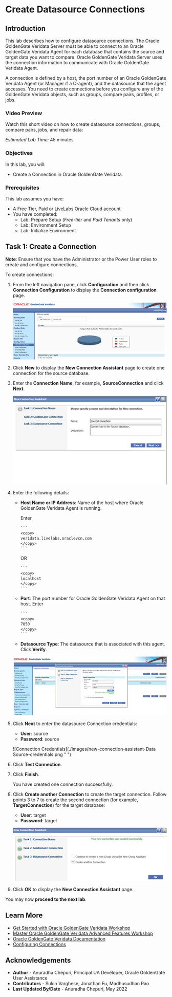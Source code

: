 # Create Datasource Connections

## Introduction
This lab describes how to configure datasource connections. The Oracle GoldenGate Veridata  Server must be able to connect to an Oracle GoldenGate Veridata Agent for each database that contains the source and target data you want to compare. Oracle GoldenGate Veridata Server uses the connection information to communicate with Oracle GoldenGate Veridata Agent.

A connection is defined by a host, the port number of an Oracle GoldenGate Veridata Agent (or Manager if a C-agent), and the datasource that the agent accesses. You need to create connections before you configure any of the GoldenGate Veridata objects, such as groups, compare pairs, profiles, or jobs.

### Video Preview
  Watch this short video on how to create datasource connections, groups, compare pairs, jobs, and repair data:

[](youtube:DiAapnWt0No)


*Estimated Lab Time*: 45 minutes

### Objectives
In this lab, you will:
* Create a Connection in Oracle GoldenGate Veridata.

### Prerequisites
This lab assumes you have:
- A Free Tier, Paid or LiveLabs Oracle Cloud account
- You have completed:
    * Lab: Prepare Setup (*Free-tier* and *Paid Tenants* only)
    * Lab: Environment Setup
    * Lab: Initialize Environment

## Task 1: Create a Connection

**Note**: Ensure that you have the Administrator or the Power User roles to create and configure connections.

To create connections:
1. From the left navigation pane, click **Configuration** and then click **Connection Configuration** to display the **Connection configuration** page.

    ![Connection Configuration](./images/connection-configuration.png " ")

2. Click **New** to display the **New Connection Assistant** page to create one connection for the source database.

3. Enter the **Connection Name**, for example, **SourceConnection** and click **Next**.

    ![Connection Name](./images/connection-name-description.png " ")

4. Enter the following details:

    * **Host Name or IP Address**: Name of the host where Oracle GoldenGate Veridata Agent is running.

      Enter

          ```
          <copy>
          veridata.livelabs.oraclevcn.com
          </copy>
          ```
      OR

          ```
          <copy>
          localhost
          </copy>
          ```

    * **Port**: The port number for Oracle GoldenGate Veridata Agent on that host. Enter

          ```
          <copy>
          7850
          </copy>
          ```

    * **Datasource Type**: The datasource that is associated with this agent. Click **Verify**.

    ![New Connection Assistant](./images/new-connection-assistant.png " ")

5. Click **Next** to enter the datasource Connection credentials:

    * **User**: source
    * **Password**: source

    ![Connection Credentials](./images/new-connection-assistant-Data Source-credentials.png " ")

6. Click **Test Connection**.

7. Click **Finish**.

    You have created one connection successfully.

8. Click **Create another Connection** to create the target connection. Follow points 3 to 7 to create the second connection (for example, **TargetConnection**) for the target database:

    * **User**: target
    * **Password**: target

    ![Target Connection](./images/new-connection-create-another-connection.png " ")  

9. Click **OK** to display the **New Connection Assistant** page.

You may now **proceed to the next lab**.

## Learn More
* [Get Started with Oracle GoldenGate Veridata Workshop](https://apexapps.oracle.com/pls/apex/dbpm/r/livelabs/view-workshop?wid=833&clear=180&session=4555570607052)
* [Master Oracle GoldenGate Veridata Advanced Features Workshop](https://apexapps.oracle.com/pls/apex/dbpm/r/livelabs/view-workshop?wid=913&clear=180&session=4555570607052)
* [Oracle GoldenGate Veridata Documentation](https://docs.oracle.com/en/middleware/goldengate/veridata/12.2.1.4/index.html)
* [Configuring Connections](https://docs.oracle.com/en/middleware/goldengate/veridata/12.2.1.4/gvdug/configure-workflow-objects.html#GUID-75005B4D-5C24-4467-A68B-1FE66A168905)

## Acknowledgements
* **Author** - Anuradha Chepuri, Principal UA Developer, Oracle GoldenGate User Assistance
* **Contributors** -  Sukin Varghese, Jonathan Fu, Madhusudhan Rao
* **Last Updated By/Date** - Anuradha Chepuri, May 2022
